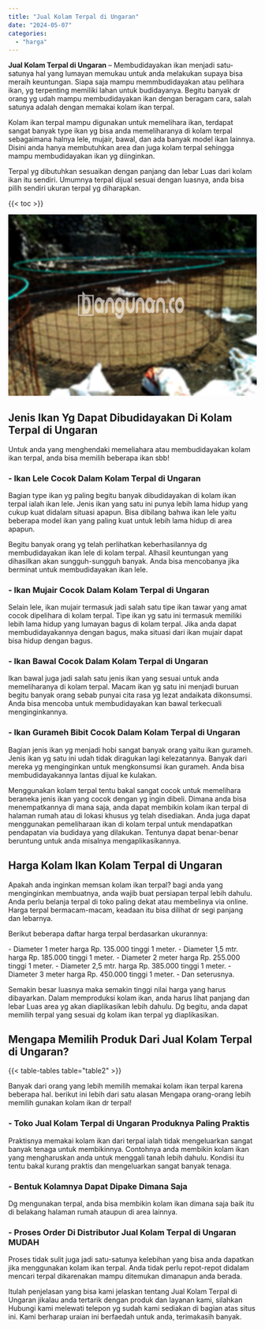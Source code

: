 ```yaml
---
title: "Jual Kolam Terpal di Ungaran"
date: "2024-05-07"
categories: 
  - "harga"
---
```


**Jual Kolam Terpal di Ungaran** – Membudidayakan ikan menjadi satu-satunya hal yang lumayan memukau untuk anda melakukan supaya bisa meraih keuntungan. Siapa saja mampu memmbudidayakan atau pelihara ikan, yg terpenting memiliki lahan untuk budidayanya. Begitu banyak dr orang yg udah mampu membudidayakan ikan dengan beragam cara, salah satunya adalah dengan memakai kolam ikan terpal.

Kolam ikan terpal mampu digunakan untuk memelihara ikan, terdapat sangat banyak type ikan yg bisa anda memeliharanya di kolam terpal sebagaimana halnya lele, mujair, bawal, dan ada banyak model ikan lainnya. Disini anda hanya membutuhkan area dan juga kolam terpal sehingga mampu membudidayakan ikan yg diinginkan.

Terpal yg dibutuhkan sesuaikan dengan panjang dan lebar Luas dari kolam ikan itu sendiri. Umumnya terpal dijual sesuai dengan luasnya, anda bisa pilih sendiri ukuran terpal yg diharapkan.

{{< toc >}}

![Jual Kolam Terpal di Ungaran](/images/jual-kolam-terpal-17.png)

## Jenis Ikan Yg Dapat Dibudidayakan Di Kolam Terpal di Ungaran

Untuk anda yang menghendaki memeliahara atau membudidayakan kolam ikan terpal, anda bisa memilih beberapa ikan sbb!

### \- Ikan Lele Cocok Dalam Kolam Terpal di Ungaran

Bagian type ikan yg paling begitu banyak dibudidayakan di kolam ikan terpal ialah ikan lele. Jenis ikan yang satu ini punya lebih lama hidup yang cukup kuat didalam situasi apapun. Bisa dibilang bahwa ikan lele yaitu beberapa model ikan yang paling kuat untuk lebih lama hidup di area apapun.

Begitu banyak orang yg telah perlihatkan keberhasilannya dg membudidayakan ikan lele di kolam terpal. Alhasil keuntungan yang dihasilkan akan sungguh-sungguh banyak. Anda bisa mencobanya jika berminat untuk membudidayakan ikan lele.

### \- Ikan Mujair Cocok Dalam Kolam Terpal di Ungaran

Selain lele, ikan mujair termasuk jadi salah satu tipe ikan tawar yang amat cocok dipelihara di kolam terpal. Tipe ikan yg satu ini termasuk memiliki lebih lama hidup yang lumayan bagus di kolam terpal. Jika anda dapat membudidayakannya dengan bagus, maka situasi dari ikan mujair dapat bisa hidup dengan bagus.

### \- Ikan Bawal Cocok Dalam Kolam Terpal di Ungaran

Ikan bawal juga jadi salah satu jenis ikan yang sesuai untuk anda memeliharanya di kolam terpal. Macam ikan yg satu ini menjadi buruan begitu banyak orang sebab punyai cita rasa yg lezat andaikata dikonsumsi. Anda bisa mencoba untuk membudidayakan kan bawal terkecuali menginginkannya.

### \- Ikan Gurameh Bibit Cocok Dalam Kolam Terpal di Ungaran

Bagian jenis ikan yg menjadi hobi sangat banyak orang yaitu ikan gurameh. Jenis ikan yg satu ini udah tidak diragukan lagi kelezatannya. Banyak dari mereka yg menginginkan untuk mengkonsumsi ikan gurameh. Anda bisa membudidayakannya lantas dijual ke kulakan.

Menggunakan kolam terpal tentu bakal sangat cocok untuk memelihara beraneka jenis ikan yang cocok dengan yg ingin dibeli. Dimana anda bisa menempatkannya di mana saja, anda dapat membikin kolam ikan terpal di halaman rumah atau di lokasi khusus yg telah disediakan. Anda juga dapat menggunakan pemeliharaan ikan di kolam terpal untuk mendapatkan pendapatan via budidaya yang dilakukan. Tentunya dapat benar-benar beruntung untuk anda misalnya mengaplikasikannya.

## Harga Kolam Ikan Kolam Terpal di Ungaran

Apakah anda inginkan memsan kolam ikan terpal? bagi anda yang menginginkan membuatnya, anda wajib buat persiapan terpal lebih dahulu. Anda perlu belanja terpal di toko paling dekat atau membelinya via online. Harga terpal bermacam-macam, keadaan itu bisa dilihat dr segi panjang dan lebarnya.

Berikut beberapa daftar harga terpal berdasarkan ukurannya:

\- Diameter 1 meter harga Rp. 135.000 tinggi 1 meter. - Diameter 1,5 mtr. harga Rp. 185.000 tinggi 1 meter. - Diameter 2 meter harga Rp. 255.000 tinggi 1 meter. - Diameter 2,5 mtr. harga Rp. 385.000 tinggi 1 meter. - Diameter 3 meter harga Rp. 450.000 tinggi 1 meter. - Dan seterusnya.

Semakin besar luasnya maka semakin tinggi nilai harga yang harus dibayarkan. Dalam memproduksi kolam ikan, anda harus lihat panjang dan lebar Luas area yg akan diaplikasikan lebih dahulu. Dg begitu, anda dapat memilih terpal yang sesuai dg kolam ikan terpal yg diaplikasikan.

## Mengapa Memilih Produk Dari Jual Kolam Terpal di Ungaran?

{{< table-tables table="table2" >}}

Banyak dari orang yang lebih memilih memakai kolam ikan terpal karena beberapa hal. berikut ini lebih dari satu alasan Mengapa orang-orang lebih memilih gunakan kolam ikan dr terpal!

### \- Toko Jual Kolam Terpal di Ungaran Produknya Paling Praktis

Praktisnya memakai kolam ikan dari terpal ialah tidak mengeluarkan sangat banyak tenaga untuk membikinnya. Contohnya anda membikin kolam ikan yang mengharuskan anda untuk menggali tanah lebih dahulu. Kondisi itu tentu bakal kurang praktis dan mengeluarkan sangat banyak tenaga.

### \- Bentuk Kolamnya Dapat Dipake Dimana Saja

Dg mengunakan terpal, anda bisa membikin kolam ikan dimana saja baik itu di belakang halaman rumah ataupun di area lainnya.

### \- Proses Order Di Distributor Jual Kolam Terpal di Ungaran MUDAH

Proses tidak sulit juga jadi satu-satunya kelebihan yang bisa anda dapatkan jika menggunakan kolam ikan terpal. Anda tidak perlu repot-repot didalam mencari terpal dikarenakan mampu ditemukan dimanapun anda berada.

Itulah penjelasan yang bisa kami jelaskan tentang Jual Kolam Terpal di Ungaran jikalau anda tertarik dengan produk dan layanan kami, silahkan Hubungi kami melewati telepon yg sudah kami sediakan di bagian atas situs ini. Kami berharap uraian ini berfaedah untuk anda, terimakasih banyak.
